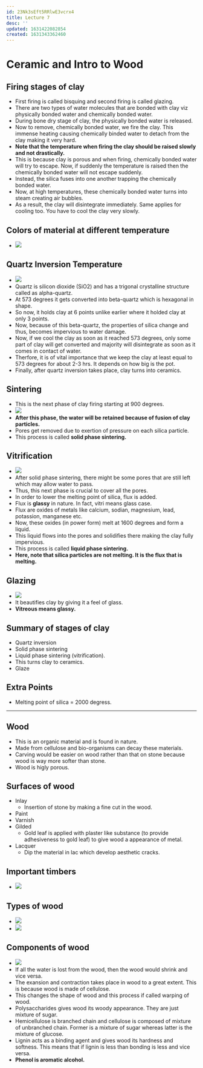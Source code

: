 ```yaml
---
id: 23Nk3sEft5RRlwE3vcrx4
title: Lecture 7
desc: ''
updated: 1631422082854
created: 1631343362460
---
```


# Ceramic and Intro to Wood

## Firing stages of clay
* First firing is called bisquing and second firing is called glazing.
* There are two types of water molecules that are bonded with clay viz physically bonded water and chemically bonded water.
* During bone dry stage of clay, the physically bonded water is released.
* Now to remove, chemically bonded water, we fire the clay. This immense heating causing chemically binded water to detach from the clay making it very hard.
* **Note that the temperature when firing the clay should be raised slowly and not drastically.**
* This is because clay is porous and when firing, chemically bonded water will try to escape. Now, if suddenly the temperature is raised then the chemically bonded water will not escape suddenly.
* Instead, the silica fuses into one another trapping the chemically bonded water.
* Now, at high temperatures, these chemically bonded water turns into steam creating air bubbles.
* As a result, the clay will disintegrate immediately. Same applies for cooling too. You have to cool the clay very slowly.

## Colors of material at different temperature
* ![](/assets/images/2021-09-12-09-26-10.png)

## Quartz Inversion Temperature
* ![](/assets/images/2021-09-12-09-26-43.png)
* Quartz is silicon dioxide (SiO2) and has a trigonal crystalline structure called as alpha-quartz.
* At 573 degrees it gets converted into beta-quartz which is hexagonal in shape.
* So now, it holds clay at 6 points unlike earlier where it holded clay at only 3 points.
* Now, because of this beta-quartz, the properties of silica change and thus, becomes impervious to water damage.
* Now, if we cool the clay as soon as it reached 573 degrees, only some part of clay will get converted and majority will disintegrate as soon as it comes in contact of water.
* Therfore, it is of vital importance that we keep the clay at least equal to 573 degrees for about 2-3 hrs. It depends on how big is the pot.
* Finally, after quartz inversion takes place, clay turns into ceramics.

## Sintering
* This is the next phase of clay firing starting at 900 degrees.
* ![](/assets/images/2021-09-12-09-33-49.png)
* **After this phase, the water will be retained because of fusion of clay particles.**
* Pores get removed due to exertion of pressure on each silica particle.
* This process is called **solid phase sintering.**

## Vitrification
* ![](/assets/images/2021-09-12-09-41-09.png)
* After solid phase sintering, there might be some pores that are still left which may allow water to pass.
* Thus, this next phase is crucial to cover all the pores.
* In order to lower the melting point of silica, flux is added.
* Flux is **glassy** in nature. In fact, vitri means glass case.
* Flux are oxides of metals like calcium, sodian, magnesium, lead, potassion, manganese etc.
* Now, these oxides (in power form) melt at 1600 degrees and form a liquid.
* This liquid flows into the pores and solidifies there making the clay fully impervious.
* This process is called **liquid phase sintering.**
* **Here, note that silica particles are not melting. It is the flux that is melting.**

## Glazing
* ![](/assets/images/2021-09-12-09-52-17.png)
* It beautifies clay by giving it a feel of glass.
* **Vitreous means glassy.**

## Summary of stages of clay
* Quartz inversion
* Solid phase sintering
* Liquid phase sintering (vitrification).
* This turns clay to ceramics.
* Glaze

## Extra Points
* Melting point of silica = 2000 degress.

---

## Wood
* This is an organic material and is found in nature.
* Made from cellulose and bio-organisms can decay these materials.
* Carving would be easier on wood rather than that on stone because wood is way more softer than stone.
* Wood is higly porous.

## Surfaces of wood
* Inlay
    * Insertion of stone by making a fine cut in the wood.
* Paint
* Varnish
* Gilded
    * Gold leaf is applied with plaster like substance (to provide adhesiveness to gold leaf) to give wood a appearance of metal.
* Lacquer
    * Dip the material in lac which develop aesthetic cracks.

## Important timbers
* ![](/assets/images/2021-09-12-10-10-01.png)

## Types of wood
* ![](/assets/images/2021-09-12-10-10-47.png)
* ![](/assets/images/2021-09-12-10-11-49.png)

## Components of wood
* ![](/assets/images/2021-09-12-10-12-21.png)
* If all the water is lost from the wood, then the wood would shrink and vice versa.
* The exansion and contraction takes place in wood to a great extent. This is because wood is made of cellulose.
* This changes the shape of wood and this process if called warping of wood.
* Polysaccharides gives wood its woody appearance. They are just mixture of sugar.
* Hemicellulose is branched chain and cellulose is composed of mixture of unbranched chain. Former is a mixture of sugar whereas latter is the mixture of glucose.
* Lignin acts as a binding agent and gives wood its hardness and softness. This means that if lignin is less than bonding is less and vice versa.
* **Phenol is aromatic alcohol.**